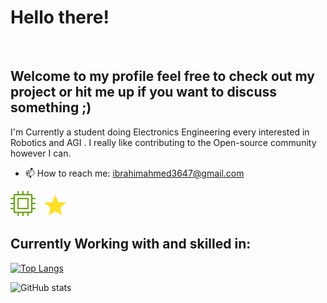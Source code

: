 # Hello there!
<br>

## Welcome to my profile feel free to check out my project or hit me up if you want to discuss something ;)

I'm Currently a student doing Electronics Engineering every interested in Robotics and AGI . I really like contributing to the Open-source community however I can. 

- 📫 How to reach me: ibrahimahmed3647@gmail.com 

<a href='https://docs.github.com/en/developers'><img src='https://raw.githubusercontent.com/acervenky/animated-github-badges/master/assets/devbadge.gif' width='40' height='40'></a> <a href='https://stars.github.com/'><img src='https://raw.githubusercontent.com/acervenky/animated-github-badges/master/assets/starbadge.gif' width='35' height='35'></a> 

## Currently Working with and skilled in:

[![Top Langs](https://github-readme-stats.vercel.app/api/top-langs/?username=Ibrahiim-Ahmed)](https://github.com/anuraghazra/github-readme-stats)

![GitHub stats](https://github-readme-stats.vercel.app/api?username=Ibrahiim-Ahmed&show_icons=true)  


